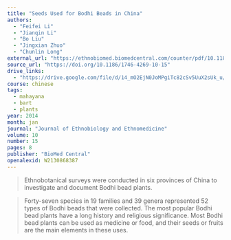 ```yaml
---
title: "Seeds Used for Bodhi Beads in China"
authors:
  - "Feifei Li"
  - "Jianqin Li"
  - "Bo Liu"
  - "Jingxian Zhuo"
  - "Chunlin Long"
external_url: "https://ethnobiomed.biomedcentral.com/counter/pdf/10.1186/1746-4269-10-15"
source_url: "https://doi.org/10.1186/1746-4269-10-15"
drive_links:
  - "https://drive.google.com/file/d/14_mO2EjN0JoMPgiTc82cSv5UuX2sUk_u/view?usp=drivesdk"
course: chinese
tags:
  - mahayana
  - bart
  - plants
year: 2014
month: jan
journal: "Journal of Ethnobiology and Ethnomedicine"
volume: 10
number: 15
pages: 8
publisher: "BioMed Central"
openalexid: W2130868387
---
```


> Ethnobotanical surveys were conducted in six provinces of China to investigate and document Bodhi bead plants.

> Forty-seven species in 19 families and 39 genera represented 52 types of Bodhi beads that were collected.
> The most popular Bodhi bead plants have a long history and religious significance.
> Most Bodhi bead plants can be used as medicine or food, and their seeds or fruits are the main elements in these uses.
